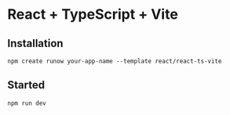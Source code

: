 # React + TypeScript + Vite

## Installation

```shell
npm create runow your-app-name --template react/react-ts-vite
```

## Started

```shell
npm run dev
```